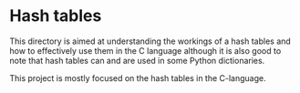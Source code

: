 <h1> Hash tables </h1>

This directory is aimed at understanding the workings of a hash tables and how to effectively use them in the C language although it is also good to note that hash tables can and are used in some Python dictionaries. 

This project is mostly focused on the hash tables in the C-language.
